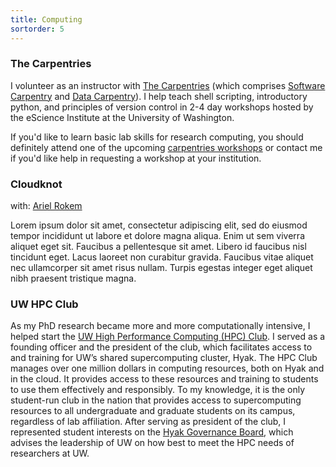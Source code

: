 ```yaml
---
title: Computing
sortorder: 5
---
```


### The Carpentries

I volunteer as an instructor with [The
Carpentries](https://carpentries.org/) (which comprises
[Software Carpentry](https://software-carpentry.org/) and [Data
Carpentry](https://datacarpentry.org/)). I help teach shell scripting,
introductory python, and principles of version control in 2-4 day
workshops hosted by the eScience Institute at the University of
Washington.

If you'd like to learn basic lab skills for research computing,
you should definitely attend one of the upcoming [carpentries
workshops](https://carpentries.org/workshops/) or contact me if you'd
like help in requesting a workshop at your institution.

### Cloudknot
with: [Ariel Rokem](arokem.org)

Lorem ipsum dolor sit amet, consectetur adipiscing elit, sed do eiusmod
tempor incididunt ut labore et dolore magna aliqua. Enim ut sem viverra
aliquet eget sit. Faucibus a pellentesque sit amet. Libero id faucibus
nisl tincidunt eget. Lacus laoreet non curabitur gravida. Faucibus vitae
aliquet nec ullamcorper sit amet risus nullam. Turpis egestas integer
eget aliquet nibh praesent tristique magna.


### UW HPC Club

As my PhD research became more and more computationally intensive,
I helped start the [UW High Performance Computing (HPC)
Club](http://students.washington.edu/hpcc/). I served as a founding
officer and the president of the club, which facilitates access to and
training for UW’s shared supercomputing cluster, Hyak. The HPC Club
manages over one million dollars in computing resources, both on Hyak
and in the cloud. It provides access to these resources and training
to students to use them effectively and responsibly. To my knowledge,
it is the only student-run club in the nation that provides access to
supercomputing resources to all undergraduate and graduate students on
its campus, regardless of lab affiliation. After serving as president
of the club, I represented student interests on the [Hyak Governance
Board](http://www.int.washington.edu/users/mjs5/HYAK/governance/),
which advises the leadership of UW on how best to meet the HPC needs of
researchers at UW.
